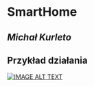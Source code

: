 # SmartHome
## *Michał Kurleto*

## Przykład działania
[![IMAGE ALT TEXT](http://img.youtube.com/vi/5d9eVFmFApo/0.jpg)](https://www.youtube.com/watch?v=5d9eVFmFApo&feature=youtu.be&ab_channel=ZBsiu)
